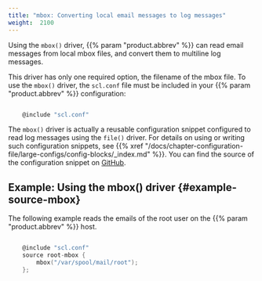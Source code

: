 ```yaml
---
title: "mbox: Converting local email messages to log messages"
weight:  2100
---
```

<!-- DISCLAIMER: This file is based on the syslog-ng Open Source Edition documentation https://github.com/balabit/syslog-ng-ose-guides/commit/2f4a52ee61d1ea9ad27cb4f3168b95408fddfdf2 and is used under the terms of The syslog-ng Open Source Edition Documentation License. The file has been modified by Axoflow. -->

Using the `mbox()` driver, {{% param "product.abbrev" %}} can read email messages from local mbox files, and convert them to multiline log messages.

This driver has only one required option, the filename of the mbox file. To use the `mbox()` driver, the `scl.conf` file must be included in your {{% param "product.abbrev" %}} configuration:

```c

    @include "scl.conf"

```

The `mbox()` driver is actually a reusable configuration snippet configured to read log messages using the `file()` driver. For details on using or writing such configuration snippets, see {{% xref "/docs/chapter-configuration-file/large-configs/config-blocks/_index.md" %}}. You can find the source of the configuration snippet on [GitHub](https://github.com/syslog-ng/syslog-ng/blob/master/scl/mbox/mbox.conf).


## Example: Using the mbox() driver {#example-source-mbox}

The following example reads the emails of the root user on the {{% param "product.abbrev" %}} host.

```c

    @include "scl.conf"
    source root-mbox {
        mbox("/var/spool/mail/root");
    };

```

